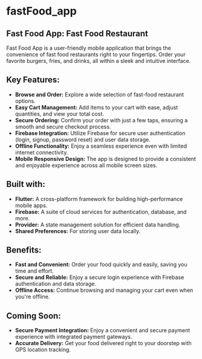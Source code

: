 # fastFood_app

## Fast Food App:  Fast Food Restaurant

Fast Food App is a user-friendly mobile application that brings the convenience of fast food restaurants right to your fingertips. Order your favorite burgers, fries, and drinks, all within a sleek and intuitive interface.

## Key Features:

* **Browse and Order:** Explore a wide selection of fast-food restaurant options.
* **Easy Cart Management:** Add items to your cart with ease, adjust quantities, and view your total cost.
* **Secure Ordering:** Confirm your order with just a few taps, ensuring a smooth and secure checkout process.
* **Firebase Integration:** Utilize Firebase for secure user authentication (login, signup, password reset) and user data storage.
* **Offline Functionality:** Enjoy a seamless experience even with limited internet connectivity.
* **Mobile Responsive Design:** The app is designed to provide a consistent and enjoyable experience across all mobile screen sizes.

## Built with:

* **Flutter:** A cross-platform framework for building high-performance mobile apps.
* **Firebase:** A suite of cloud services for authentication, database, and more.
* **Provider:** A state management solution for efficient data handling.
* **Shared Preferences:** For storing user data locally.

## Benefits:

* **Fast and Convenient:** Order your food quickly and easily, saving you time and effort.
* **Secure and Reliable:** Enjoy a secure login experience with Firebase authentication and data storage.
* **Offline Access:** Continue browsing and managing your cart even when you're offline.


## Coming Soon:

* **Secure Payment Integration:** Enjoy a convenient and secure payment experience with integrated payment gateways.
* **Accurate Delivery:** Get your food delivered right to your doorstep with GPS location tracking.
